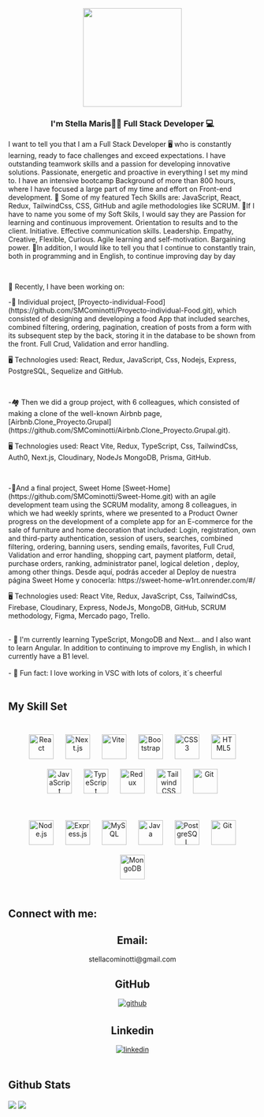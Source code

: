 <div align="center">
<img src="https://cdn-vana.com/cdn-cgi/image/width=640,format=auto,quality=80/https://storage.googleapis.com/vana-jobs-output/caae3b79-26b6-4f69-96f0-eb5e8c0c271b%2F94782212-327d-4a1a-b40b-45236f6508e5.png" align="center" height="200" width="200" />
</div>  
  

### <div align="center">I'm Stella Maris👩‍💻 Full Stack Developer 💻</div>  
  <div>
    <p>
I want to tell you that I am a Full Stack Developer 🖥️ who is constantly learning, ready to face challenges and exceed expectations. I have outstanding teamwork skills and a passion for developing innovative solutions. Passionate, energetic and proactive in everything I set my mind to. I have an intensive bootcamp Background of more than 800 hours, where I have focused a large part of my time and effort on Front-end development.
🚀 Some of my featured Tech Skills are: JavaScript, React, Redux, TailwindCss, CSS, GitHub and agile methodologies like SCRUM.
🫶If I have to name you some of my Soft Skils, I would say they are Passion for learning and continuous improvement. Orientation to results and to the client. Initiative. Effective communication skills. Leadership. Empathy, Creative, Flexible, Curious. Agile learning and self-motivation. Bargaining power.
📝In addition, I would like to tell you that I continue to constantly train, both in programming and in English, to continue improving day by day
    </p>
  </div>
<br/> 

🔭 Recently, I have been working on:
<br/> 
<div>
<p>
-🍔 Individual project, [Proyecto-individual-Food](https://github.com/SMCominotti/Proyecto-individual-Food.git), which consisted of designing and developing a food App that included searches, combined filtering, ordering, pagination, creation of posts from a form with its subsequent step by the back, storing it in the database to be shown from the front. Full Crud, Validation and error handling.
</p> 
<p>
🖥️ Technologies used: React, Redux, JavaScript, Css, Nodejs, Express, PostgreSQL, Sequelize and GitHub.
</p> 
</div>
<br/> 
<div>
<p>
-🏘️ Then we did a group project, with 6 colleagues, which consisted of making a clone of the well-known Airbnb page, [Airbnb.Clone_Proyecto.Grupal](https://github.com/SMCominotti/Airbnb.Clone_Proyecto.Grupal.git).
</p>
<p>
🖥️ Technologies used: React Vite, Redux, TypeScript, Css, TailwindCss, Auth0, Next.js, Cloudinary, NodeJs MongoDB, Prisma, GitHub.
 </p> 
</div>
<br/> 
<div>
<p>
-🏡And a final project, Sweet Home [Sweet-Home](https://github.com/SMCominotti/Sweet-Home.git) with an agile development team using the SCRUM modality, among 8 colleagues, in which we had weekly sprints, where we presented to a Product Owner progress on the development of a complete app for an E-commerce for the sale of furniture and home decoration that included: Login, registration, own and third-party authentication, session of users, searches, combined filtering, ordering, banning users, sending emails, favorites, Full Crud, Validation and error handling, shopping cart, payment platform, detail, purchase orders, ranking, administrator panel, logical deletion , deploy, among other things. Desde aquí, podrás acceder al Deploy de nuestra página Sweet Home y conocerla: https://sweet-home-w1rt.onrender.com/#/ 
</p> 
<p>
🖥️ Technologies used: React Vite, Redux, JavaScript, Css, TailwindCss, Firebase, Cloudinary, Express, NodeJs, MongoDB, GitHub, SCRUM methodology, Figma, Mercado pago, Trello.
</p>
</div>
<br/> 
- 👀 I'm currently learning TypeScript, MongoDB and Next... and I also want to learn Angular. In addition to continuing to improve my English, in which I currently have a B1 level.
<br/> 
    <br/> 
- 🌈 Fun fact: I love working in VSC with lots of colors, it´s cheerful  
  

<br/>  
<br/> 

## My Skill Set  
<br>



 
<div align="center">
<a href="https://reactjs.org/" target="_blank"><img style="margin: 10px" src="https://profilinator.rishav.dev/skills-assets/react-original-wordmark.svg" alt="React" height="50" /></a>
<a href="https://nextjs.org/" target="_blank"><img style="margin: 10px" src="https://tse2.mm.bing.net/th?id=OIP.KhEi6z8wYQZVa0IFYmaUXAHaHa&pid=Api&P=0&h=180" alt="Next.js" height="50" /></a>
<a href="https://vitejs.dev/" target="_blank"><img style="margin: 10px" src="https://tse4.mm.bing.net/th?id=OIP.sjmTj1vtTlo_PKXhRYqHPgHaHa&pid=Api&P=0&h=180" alt="Vite" height="50" /></a>
<a href="https://getbootstrap.com/docs/3.4/javascript/" target="_blank"><img style="margin: 10px" src="https://profilinator.rishav.dev/skills-assets/bootstrap-plain.svg" alt="Bootstrap" height="50" /></a>
<a href="https://www.w3schools.com/css/" target="_blank"><img style="margin: 10px" src="https://profilinator.rishav.dev/skills-assets/css3-original-wordmark.svg" alt="CSS3" height="50" /></a>
<a href="https://en.wikipedia.org/wiki/HTML5" target="_blank"><img style="margin: 10px" src="https://profilinator.rishav.dev/skills-assets/html5-original-wordmark.svg" alt="HTML5" height="50" /></a>
<a href="https://www.javascript.com/" target="_blank"><img style="margin: 10px" src="https://profilinator.rishav.dev/skills-assets/javascript-original.svg" alt="JavaScript" height="50" /></a>
<a href="https://www.typescriptlang.org/" target="_blank"><img style="margin: 10px" src="https://profilinator.rishav.dev/skills-assets/typescript-original.svg" alt="TypeScript" height="50" /></a>
<a href="https://redux.js.org/" target="_blank"><img style="margin: 10px" src="https://profilinator.rishav.dev/skills-assets/redux-original.svg" alt="Redux" height="50" /></a>
<a href="https://www.tailwindcss.com/" target="_blank"><img style="margin: 10px" src="https://profilinator.rishav.dev/skills-assets/tailwindcss.svg" alt="Tailwind CSS" height="50" /></a>
<a href="https://github.com/" target="_blank"><img style="margin: 10px" src="https://profilinator.rishav.dev/skills-assets/git-scm-icon.svg" alt="Git" height="50" /></a>
</div>

</td><td valign="top" width="33%">

<br>
<br>

 
<div align="center">  
<a href="https://nodejs.org/" target="_blank"><img style="margin: 10px" src="https://profilinator.rishav.dev/skills-assets/nodejs-original-wordmark.svg" alt="Node.js" height="50" /></a>  
<a href="https://expressjs.com/" target="_blank"><img style="margin: 10px" src="https://profilinator.rishav.dev/skills-assets/express-original-wordmark.svg" alt="Express.js" height="50" /></a>  
<a href="https://www.mysql.com/" target="_blank"><img style="margin: 10px" src="https://profilinator.rishav.dev/skills-assets/mysql-original-wordmark.svg" alt="MySQL" height="50" /></a>  
<a href="https://www.java.com/" target="_blank"><img style="margin: 10px" src="https://profilinator.rishav.dev/skills-assets/java-original-wordmark.svg" alt="Java" height="50" /></a>  
<a href="https://www.postgresql.org/" target="_blank"><img style="margin: 10px" src="https://profilinator.rishav.dev/skills-assets/postgresql-original-wordmark.svg" alt="PostgreSQL" height="50" /></a>  
<a href="https://github.com/" target="_blank"><img style="margin: 10px" src="https://profilinator.rishav.dev/skills-assets/git-scm-icon.svg" alt="Git" height="50" /></a>  
<a href="https://www.mongodb.com/" target="_blank"><img style="margin: 10px" src="https://profilinator.rishav.dev/skills-assets/mongodb-original-wordmark.svg" alt="MongoDB" height="50" /></a>
</div>

</td><td valign="top" width="33%">


<br/>  

## Connect with me:

<div align="center"> 
<h2> Email:</h2>
stellacominotti@gmail.com
<h2> GitHub</h2>
<a href="https://github.com/SMCominotti" target="_blank">
<img src=https://img.shields.io/badge/github-%2324292e.svg?&style=for-the-badge&logo=github&logoColor=white alt=github style="margin-bottom: 5px;" />
</a>
<h2>Linkedin</h2>
<a href="https://linkedin.com/in/https://www.linkedin.com/in/stella-maris-cominotti/" target="_blank">
<img src=https://img.shields.io/badge/linkedin-%231E77B5.svg?&style=for-the-badge&logo=linkedin&logoColor=white alt=linkedin style="margin-bottom: 5px;" />
</a>  
</div>  
  

<br/>  


## Github Stats  

<div>
  <img src="https://github-readme-stats.vercel.app/api?username=SMCominotti&show_icons=true&count_private=true&hide_border=true" align="center" />
  <img src="https://github-readme-stats.vercel.app/api/top-langs/?username=SMCominotti&theme=react&layout=compact&langs_count=6&include_all_commits=true" align="center" />
</div>




